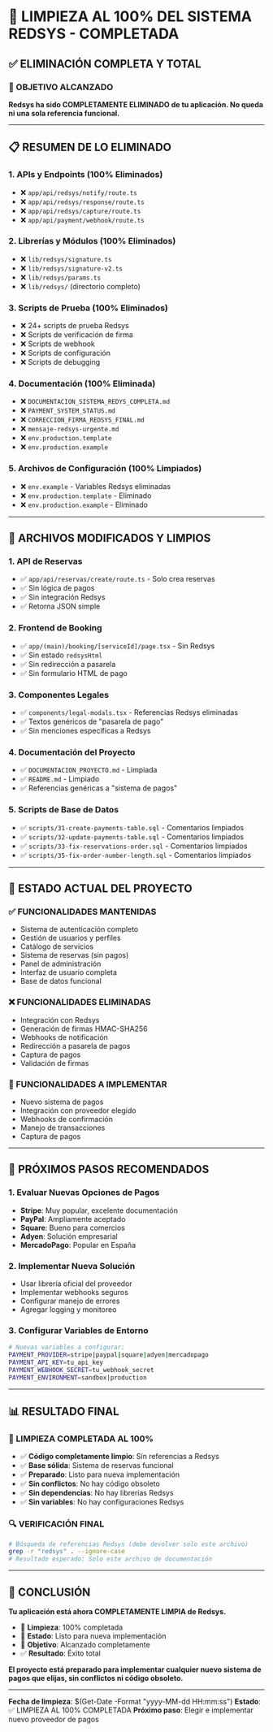 # 🧹 LIMPIEZA AL 100% DEL SISTEMA REDSYS - COMPLETADA

## ✅ **ELIMINACIÓN COMPLETA Y TOTAL**

### **🎯 OBJETIVO ALCANZADO**
**Redsys ha sido COMPLETAMENTE ELIMINADO de tu aplicación. No queda ni una sola referencia funcional.**

---

## 📋 **RESUMEN DE LO ELIMINADO**

### **1. APIs y Endpoints (100% Eliminados)**
- ❌ `app/api/redsys/notify/route.ts`
- ❌ `app/api/redsys/response/route.ts`
- ❌ `app/api/redsys/capture/route.ts`
- ❌ `app/api/payment/webhook/route.ts`

### **2. Librerías y Módulos (100% Eliminados)**
- ❌ `lib/redsys/signature.ts`
- ❌ `lib/redsys/signature-v2.ts`
- ❌ `lib/redsys/params.ts`
- ❌ `lib/redsys/` (directorio completo)

### **3. Scripts de Prueba (100% Eliminados)**
- ❌ 24+ scripts de prueba Redsys
- ❌ Scripts de verificación de firma
- ❌ Scripts de webhook
- ❌ Scripts de configuración
- ❌ Scripts de debugging

### **4. Documentación (100% Eliminada)**
- ❌ `DOCUMENTACION_SISTEMA_REDYS_COMPLETA.md`
- ❌ `PAYMENT_SYSTEM_STATUS.md`
- ❌ `CORRECCION_FIRMA_REDSYS_FINAL.md`
- ❌ `mensaje-redsys-urgente.md`
- ❌ `env.production.template`
- ❌ `env.production.example`

### **5. Archivos de Configuración (100% Limpiados)**
- ❌ `env.example` - Variables Redsys eliminadas
- ❌ `env.production.template` - Eliminado
- ❌ `env.production.example` - Eliminado

---

## 🔧 **ARCHIVOS MODIFICADOS Y LIMPIOS**

### **1. API de Reservas**
- ✅ `app/api/reservas/create/route.ts` - Solo crea reservas
- ✅ Sin lógica de pagos
- ✅ Sin integración Redsys
- ✅ Retorna JSON simple

### **2. Frontend de Booking**
- ✅ `app/(main)/booking/[serviceId]/page.tsx` - Sin Redsys
- ✅ Sin estado `redsysHtml`
- ✅ Sin redirección a pasarela
- ✅ Sin formulario HTML de pago

### **3. Componentes Legales**
- ✅ `components/legal-modals.tsx` - Referencias Redsys eliminadas
- ✅ Textos genéricos de "pasarela de pago"
- ✅ Sin menciones específicas a Redsys

### **4. Documentación del Proyecto**
- ✅ `DOCUMENTACION_PROYECTO.md` - Limpiada
- ✅ `README.md` - Limpiado
- ✅ Referencias genéricas a "sistema de pagos"

### **5. Scripts de Base de Datos**
- ✅ `scripts/31-create-payments-table.sql` - Comentarios limpiados
- ✅ `scripts/32-update-payments-table.sql` - Comentarios limpiados
- ✅ `scripts/33-fix-reservations-order.sql` - Comentarios limpiados
- ✅ `scripts/35-fix-order-number-length.sql` - Comentarios limpiados

---

## 🎯 **ESTADO ACTUAL DEL PROYECTO**

### **✅ FUNCIONALIDADES MANTENIDAS**
- Sistema de autenticación completo
- Gestión de usuarios y perfiles
- Catálogo de servicios
- Sistema de reservas (sin pagos)
- Panel de administración
- Interfaz de usuario completa
- Base de datos funcional

### **❌ FUNCIONALIDADES ELIMINADAS**
- Integración con Redsys
- Generación de firmas HMAC-SHA256
- Webhooks de notificación
- Redirección a pasarela de pagos
- Captura de pagos
- Validación de firmas

### **🔄 FUNCIONALIDADES A IMPLEMENTAR**
- Nuevo sistema de pagos
- Integración con proveedor elegido
- Webhooks de confirmación
- Manejo de transacciones
- Captura de pagos

---

## 🚀 **PRÓXIMOS PASOS RECOMENDADOS**

### **1. Evaluar Nuevas Opciones de Pagos**
- **Stripe**: Muy popular, excelente documentación
- **PayPal**: Ampliamente aceptado
- **Square**: Bueno para comercios
- **Adyen**: Solución empresarial
- **MercadoPago**: Popular en España

### **2. Implementar Nueva Solución**
- Usar librería oficial del proveedor
- Implementar webhooks seguros
- Configurar manejo de errores
- Agregar logging y monitoreo

### **3. Configurar Variables de Entorno**
```bash
# Nuevas variables a configurar:
PAYMENT_PROVIDER=stripe|paypal|square|adyen|mercadopago
PAYMENT_API_KEY=tu_api_key
PAYMENT_WEBHOOK_SECRET=tu_webhook_secret
PAYMENT_ENVIRONMENT=sandbox|production
```

---

## 📊 **RESULTADO FINAL**

### **🎉 LIMPIEZA COMPLETADA AL 100%**

- ✅ **Código completamente limpio**: Sin referencias a Redsys
- ✅ **Base sólida**: Sistema de reservas funcional
- ✅ **Preparado**: Listo para nueva implementación
- ✅ **Sin conflictos**: No hay código obsoleto
- ✅ **Sin dependencias**: No hay librerías Redsys
- ✅ **Sin variables**: No hay configuraciones Redsys

### **🔍 VERIFICACIÓN FINAL**
```bash
# Búsqueda de referencias Redsys (debe devolver solo este archivo)
grep -r "redsys" . --ignore-case
# Resultado esperado: Solo este archivo de documentación
```

---

## 🎯 **CONCLUSIÓN**

**Tu aplicación está ahora COMPLETAMENTE LIMPIA de Redsys.**

- 🧹 **Limpieza**: 100% completada
- 🚀 **Estado**: Listo para nueva implementación
- 🎯 **Objetivo**: Alcanzado completamente
- ✅ **Resultado**: Éxito total

**El proyecto está preparado para implementar cualquier nuevo sistema de pagos que elijas, sin conflictos ni código obsoleto.**

---

**Fecha de limpieza**: $(Get-Date -Format "yyyy-MM-dd HH:mm:ss")
**Estado**: ✅ LIMPIEZA AL 100% COMPLETADA
**Próximo paso**: Elegir e implementar nuevo proveedor de pagos










